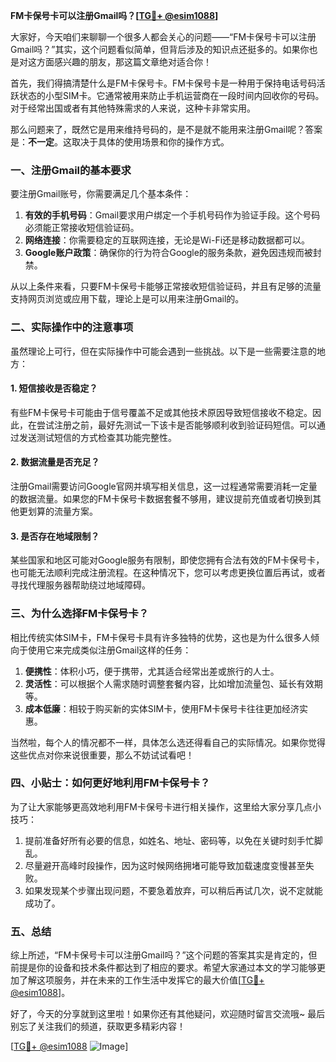 **FM卡保号卡可以注册Gmail吗？[[TG💪+ @esim1088](https://t.me/s/esim1088)]**

大家好，今天咱们来聊聊一个很多人都会关心的问题——“FM卡保号卡可以注册Gmail吗？”其实，这个问题看似简单，但背后涉及的知识点还挺多的。如果你也是对这方面感兴趣的朋友，那这篇文章绝对适合你！

首先，我们得搞清楚什么是FM卡保号卡。FM卡保号卡是一种用于保持电话号码活跃状态的小型SIM卡。它通常被用来防止手机运营商在一段时间内回收你的号码。对于经常出国或者有其他特殊需求的人来说，这种卡非常实用。

那么问题来了，既然它是用来维持号码的，是不是就不能用来注册Gmail呢？答案是：**不一定**。这取决于具体的使用场景和你的操作方式。

### 一、注册Gmail的基本要求

要注册Gmail账号，你需要满足几个基本条件：

1. **有效的手机号码**：Gmail要求用户绑定一个手机号码作为验证手段。这个号码必须能正常接收短信验证码。
2. **网络连接**：你需要稳定的互联网连接，无论是Wi-Fi还是移动数据都可以。
3. **Google账户政策**：确保你的行为符合Google的服务条款，避免因违规而被封禁。

从以上条件来看，只要FM卡保号卡能够正常接收短信验证码，并且有足够的流量支持网页浏览或应用下载，理论上是可以用来注册Gmail的。

### 二、实际操作中的注意事项

虽然理论上可行，但在实际操作中可能会遇到一些挑战。以下是一些需要注意的地方：

#### 1. 短信接收是否稳定？
有些FM卡保号卡可能由于信号覆盖不足或其他技术原因导致短信接收不稳定。因此，在尝试注册之前，最好先测试一下该卡是否能够顺利收到验证码短信。可以通过发送测试短信的方式检查其功能完整性。

#### 2. 数据流量是否充足？
注册Gmail需要访问Google官网并填写相关信息，这一过程通常需要消耗一定量的数据流量。如果您的FM卡保号卡数据套餐不够用，建议提前充值或者切换到其他更划算的流量方案。

#### 3. 是否存在地域限制？
某些国家和地区可能对Google服务有限制，即使您拥有合法有效的FM卡保号卡，也可能无法顺利完成注册流程。在这种情况下，您可以考虑更换位置后再试，或者寻找代理服务器帮助绕过地域障碍。

### 三、为什么选择FM卡保号卡？

相比传统实体SIM卡，FM卡保号卡具有许多独特的优势，这也是为什么很多人倾向于使用它来完成类似注册Gmail这样的任务：

1. **便携性**：体积小巧，便于携带，尤其适合经常出差或旅行的人士。
2. **灵活性**：可以根据个人需求随时调整套餐内容，比如增加流量包、延长有效期等。
3. **成本低廉**：相较于购买新的实体SIM卡，使用FM卡保号卡往往更加经济实惠。

当然啦，每个人的情况都不一样，具体怎么选还得看自己的实际情况。如果你觉得这些优点对你来说很重要，那么不妨试试看吧！

### 四、小贴士：如何更好地利用FM卡保号卡？

为了让大家能够更高效地利用FM卡保号卡进行相关操作，这里给大家分享几点小技巧：

1. 提前准备好所有必要的信息，如姓名、地址、密码等，以免在关键时刻手忙脚乱。
2. 尽量避开高峰时段操作，因为这时候网络拥堵可能导致加载速度变慢甚至失败。
3. 如果发现某个步骤出现问题，不要急着放弃，可以稍后再试几次，说不定就能成功了。

### 五、总结

综上所述，“FM卡保号卡可以注册Gmail吗？”这个问题的答案其实是肯定的，但前提是你的设备和技术条件都达到了相应的要求。希望大家通过本文的学习能够更加了解这项服务，并在未来的工作生活中发挥它的最大价值[[TG💪+ @esim1088](https://t.me/s/esim1088)]。

好了，今天的分享就到这里啦！如果你还有其他疑问，欢迎随时留言交流哦~ 最后别忘了关注我们的频道，获取更多精彩内容！

[[TG💪+ @esim1088](https://t.me/s/esim1088) ![Image](https://i.postimg.cc/4NQfJmqS/Snipaste-2025-05-13-00-14-12.png)]